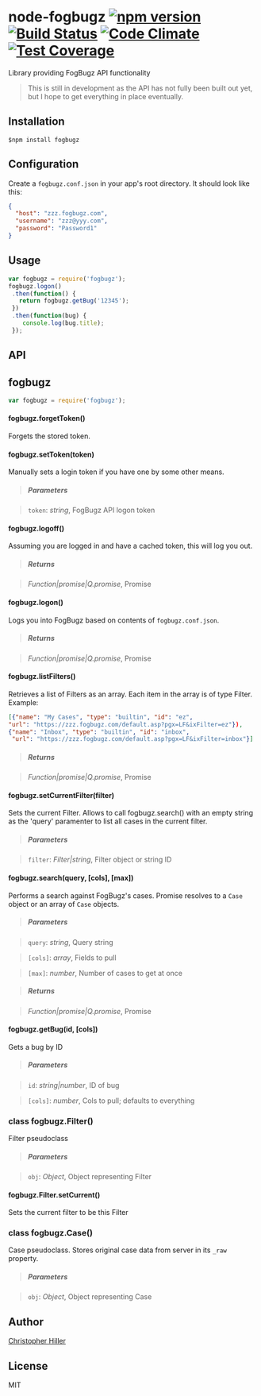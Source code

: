 # node-fogbugz [![npm version](https://badge.fury.io/js/fogbugz.svg)](http://badge.fury.io/js/fogbugz) [![Build Status](https://travis-ci.org/boneskull/node-fogbugz.png?branch=master)](https://travis-ci.org/boneskull/node-fogbugz) [![Code Climate](https://codeclimate.com/github/boneskull/node-fogbugz/badges/gpa.svg)](https://codeclimate.com/github/boneskull/node-fogbugz) [![Test Coverage](https://codeclimate.com/github/boneskull/node-fogbugz/badges/coverage.svg)](https://codeclimate.com/github/boneskull/node-fogbugz/coverage)

Library providing FogBugz API functionality

> This is still in development as the API has not fully been built out yet, but
I hope to get everything in place eventually.

## Installation

```shell
$npm install fogbugz
```

## Configuration

Create a `fogbugz.conf.json` in your app's root directory.  It should look like this:

```json
{
  "host": "zzz.fogbugz.com",
  "username": "zzz@yyy.com",
  "password": "Password1"
}
```

## Usage

```javascript
var fogbugz = require('fogbugz');
fogbugz.logon()
 .then(function() {
   return fogbugz.getBug('12345');
 })
 .then(function(bug) {
    console.log(bug.title);
 });
```

## API

## fogbugz

```js
var fogbugz = require('fogbugz');
```

#### fogbugz.forgetToken()

Forgets the stored token.

#### fogbugz.setToken(token)

Manually sets a login token if you have one by some other means.

> ##### Parameters

> `token`:  *string*,  FogBugz API logon token

#### fogbugz.logoff()

Assuming you are logged in and have a cached token, this will log you out.

> ##### Returns

> *Function|promise|Q.promise*,  Promise

#### fogbugz.logon()

Logs you into FogBugz based on contents of `fogbugz.conf.json`.

> ##### Returns

> *Function|promise|Q.promise*,  Promise

#### fogbugz.listFilters()

Retrieves a list of Filters as an array.  Each item in the array is of type Filter.  Example:
  
```json
[{"name": "My Cases", "type": "builtin", "id": "ez",
"url": "https://zzz.fogbugz.com/default.asp?pgx=LF&ixFilter=ez"}),
{"name": "Inbox", "type": "builtin", "id": "inbox",
 "url": "https://zzz.fogbugz.com/default.asp?pgx=LF&ixFilter=inbox"}]
```

> ##### Returns

> *Function|promise|Q.promise*,  Promise

#### fogbugz.setCurrentFilter(filter)

Sets the current Filter. Allows to call fogbugz.search() with an empty string
 as the 'query' paramenter to list all cases in the current filter.

> ##### Parameters

> `filter`:  *Filter|string*,  Filter object or string ID

#### fogbugz.search(query, \[cols\], \[max\])

Performs a search against FogBugz's cases.  Promise resolves to a `Case` object or an array of `Case` objects.

> ##### Parameters

> `query`:  *string*,  Query string

> `[cols]`:  *array*,  Fields to pull

> `[max]`:  *number*,  Number of cases to get at once

> ##### Returns

> *Function|promise|Q.promise*,  Promise

#### fogbugz.getBug(id, \[cols\])

Gets a bug by ID

> ##### Parameters

> `id`:  *string|number*,  ID of bug

> `[cols]`:  *number*,  Cols to pull; defaults to everything

### class fogbugz.Filter()

Filter pseudoclass

> ##### Parameters

> `obj`:  *Object*,  Object representing Filter

#### fogbugz.Filter.setCurrent()

Sets the current filter to be this Filter

### class fogbugz.Case()

Case pseudoclass.  Stores original case data from server in its `_raw` property.

> ##### Parameters

> `obj`:  *Object*,  Object representing Case

## Author

[Christopher Hiller](http://boneskull.com)

## License

MIT
